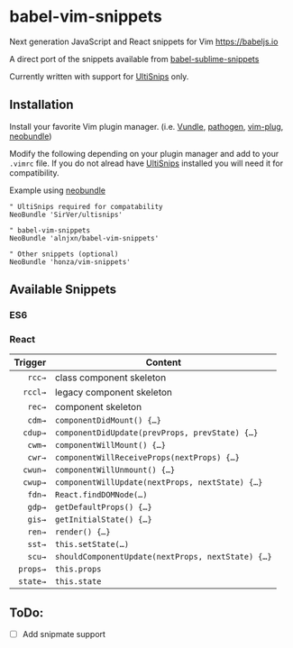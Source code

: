 # babel-vim-snippets
Next generation JavaScript and React snippets for Vim https://babeljs.io

A direct port of the snippets available from [babel-sublime-snippets](https://github.com/babel/babel-sublime-snippets)

Currently written with support for [UltiSnips](https://github.com/SirVer/ultisnips) only.

## Installation
Install your favorite Vim plugin manager. (i.e. [Vundle](https://github.com/VundleVim/Vundle.vim), [pathogen](https://github.com/tpope/vim-pathogen), [vim-plug](https://github.com/junegunn/vim-plug), [neobundle](https://github.com/Shougo/neobundle.vim))

Modify the following depending on your plugin manager and add to your `.vimrc` file. If you do not alread have [UltiSnips](https://github.com/SirVer/ultisnips) installed you will need it for compatibility.

Example using [neobundle](https://github.com/Shougo/neobundle.vim)

```
" UltiSnips required for compatability
NeoBundle 'SirVer/ultisnips'

" babel-vim-snippets
NeoBundle 'alnjxn/babel-vim-snippets'

" Other snippets (optional)
NeoBundle 'honza/vim-snippets'
```

## Available Snippets

### ES6

### React

| Trigger  | Content |
| -------: | ------- |
| `rcc→`   | class component skeleton |
| `rccl→`  | legacy component skeleton |
| `rec→`   | component skeleton |
| `cdm→`   | `componentDidMount() {…}` |
| `cdup→`  | `componentDidUpdate(prevProps, prevState) {…}` |
| `cwm→`   | `componentWillMount() {…}` |
| `cwr→`   | `componentWillReceiveProps(nextProps) {…}` |
| `cwun→`  | `componentWillUnmount() {…}` |
| `cwup→`  | `componentWillUpdate(nextProps, nextState) {…}` |
| `fdn→`   | `React.findDOMNode(…)` |
| `gdp→`   | `getDefaultProps() {…}` |
| `gis→`   | `getInitialState() {…}` |
| `ren→`   | `render() {…}` |
| `sst→`   | `this.setState(…)` |
| `scu→`   | `shouldComponentUpdate(nextProps, nextState) {…}` |
| `props→` | `this.props` |
| `state→` | `this.state` |

## ToDo:

* [ ] Add snipmate support

